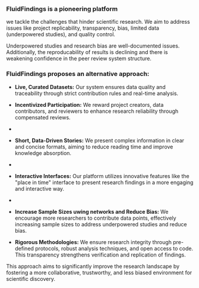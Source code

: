 ### FluidFindings is a pioneering platform

we tackle the challenges that hinder scientific research. We aim to address issues like project replicability, transparency, bias, limited data (underpowered studies), and quality control. 

Underpowered studies and research bias are well-documented issues. Additionally, the reproducability of results is declining and there is weakening confidence in the peer review system structure.

### FluidFindings proposes an alternative approach:

* **Live, Curated Datasets:** Our system ensures data quality and traceability through strict contribution rules and real-time analysis.
  
* **Incentivized Participation:** We reward project creators, data contributors, and reviewers to enhance research reliability through compensated reviews.
* 
* **Short, Data-Driven Stories:** We present complex information in clear and concise formats, aiming to reduce reading time and improve knowledge absorption.
* 
* **Interactive Interfaces:** Our platform utilizes innovative features like the "place in time" interface to present research findings in a more engaging and interactive way.
* 
* **Increase Sample Sizes uwing networks and Reduce Bias:** We encourage more researchers to contribute data points, effectively increasing sample sizes to address underpowered studies and reduce bias.

* **Rigorous Methodologies:** We ensure research integrity through pre-defined protocols, robust analysis techniques, and open access to code. This transparency strengthens verification and replication of findings.

This approach aims to significantly improve the research landscape by fostering a more collaborative, trustworthy, and less biased environment for scientific discovery. 

